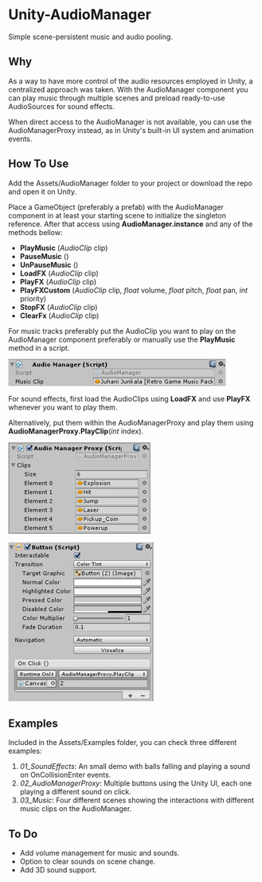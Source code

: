 # Unity-AudioManager
Simple scene-persistent music and audio pooling.

## Why
As a way to have more control of the audio resources employed in Unity, a centralized approach was taken.
With the AudioManager component you can play music through multiple scenes and preload ready-to-use AudioSources for sound effects.

When direct access to the AudioManager is not available, you can use the AudioManagerProxy instead, as in Unity's built-in UI system and animation events.

## How To Use
Add the Assets/AudioManager folder to your project or download the repo and open it on Unity.

Place a GameObject (preferably a prefab) with the AudioManager component in at least your starting scene to initialize the singleton reference. After that access using **AudioManager.instance** and any of the methods bellow:
  
  * **PlayMusic** (*AudioClip* clip)
  * **PauseMusic** ()
  * **UnPauseMusic** ()
  * **LoadFX** (*AudioClip* clip)
  * **PlayFX** (*AudioClip* clip)
  * **PlayFXCustom** (*AudioClip* clip, *float* volume, *float* pitch, *float* pan, *int* priority)
  * **StopFX** (*AudioClip* clip)
  * **ClearFx** (*AudioClip* clip)

For music tracks preferably put the AudioClip you want to play on the AudioManager component preferably or manually use the **PlayMusic** method in a script.

![AduioManager component](https://github.com/twyblade64/Unity-AudioManager/blob/master/Images/AudioManagerComponent.png?raw=true "AudioManager component")

For sound effects, first load the AudioClips using **LoadFX** and use **PlayFX** whenever you want to play them.

Alternatively, put them within the AudioManagerProxy and play them using **AudioManagerProxy.PlayClip**(*int* index).

![AudioManagerProxy component](https://github.com/twyblade64/Unity-AudioManager/blob/master/Images/AudioManagerProxyComponent.png?raw=true "AudioManagerProxy component")

![AudioManagerProxy use](https://github.com/twyblade64/Unity-AudioManager/blob/master/Images/AudioManagerProxyUse.png?raw=true "AudioManagerProxy use")

## Examples
Included in the Assets/Examples folder, you can check three different examples:
1. *01_SoundEffects*: An small demo with balls falling and playing a sound on OnCollisionEnter events.
2. *02_AudioManagerProxy*: Multiple buttons using the Unity UI, each one playing a different sound on click.
3. *03_Music*: Four different scenes showing the interactions with different music clips on the AudioManager.


## To Do
  * Add volume management for music and sounds.
  * Option to clear sounds on scene change.
  * Add 3D sound support.
